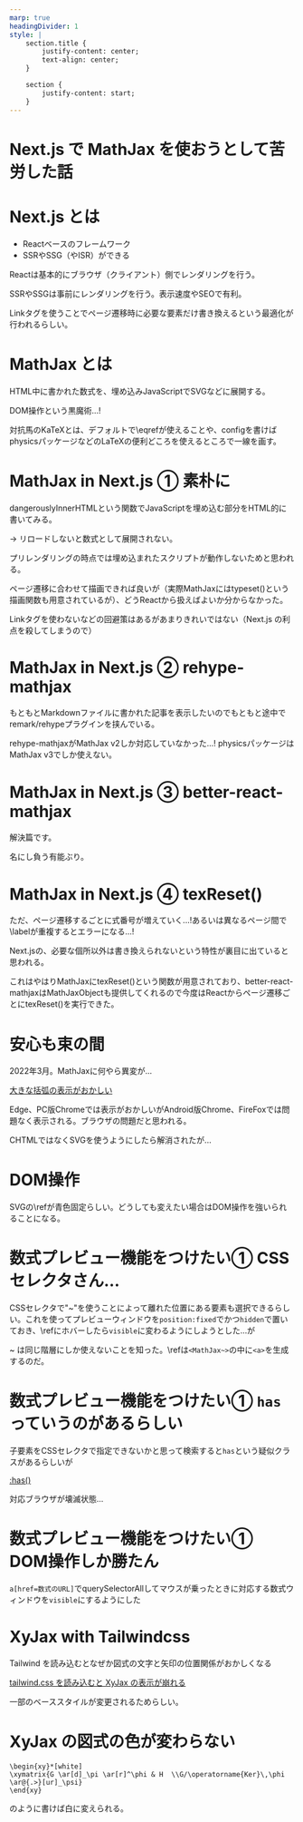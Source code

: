 ```yaml
---
marp: true
headingDivider: 1
style: |
    section.title {
        justify-content: center;
        text-align: center;
    }

    section {
        justify-content: start;
    }
---
```

<!-- _class: title -->
# Next.js で MathJax を使おうとして苦労した話

# Next.js とは

- Reactベースのフレームワーク
- SSRやSSG（やISR）ができる

Reactは基本的にブラウザ（クライアント）側でレンダリングを行う。

SSRやSSGは事前にレンダリングを行う。表示速度やSEOで有利。

Linkタグを使うことでページ遷移時に必要な要素だけ書き換えるという最適化が行われるらしい。

# MathJax とは

HTML中に書かれた数式を、埋め込みJavaScriptでSVGなどに展開する。

DOM操作という黒魔術...!

対抗馬のKaTeXとは、デフォルトで\eqrefが使えることや、configを書けばphysicsパッケージなどのLaTeXの便利どころを使えるところで一線を画す。

# MathJax in Next.js ① 素朴に

dangerouslyInnerHTMLという関数でJavaScriptを埋め込む部分をHTML的に書いてみる。

→ リロードしないと数式として展開されない。

プリレンダリングの時点では埋め込まれたスクリプトが動作しないためと思われる。

ページ遷移に合わせて描画できれば良いが（実際MathJaxにはtypeset()という描画関数も用意されているが）、どうReactから扱えばよいか分からなかった。

Linkタグを使わないなどの回避策はあるがあまりきれいではない（Next.js の利点を殺してしまうので）

# MathJax in Next.js ② rehype-mathjax

もともとMarkdownファイルに書かれた記事を表示したいのでもともと途中でremark/rehypeプラグインを挟んでいる。

rehype-mathjaxがMathJax v2しか対応していなかった...!
physicsパッケージはMathJax v3でしか使えない。

# MathJax in Next.js ③ better-react-mathjax

解決篇です。

名にし負う有能ぶり。

# MathJax in Next.js ④ texReset()

ただ、ページ遷移するごとに式番号が増えていく...!あるいは異なるページ間で\labelが重複するとエラーになる...!

Next.jsの、必要な個所以外は書き換えられないという特性が裏目に出ていると思われる。

これはやはりMathJaxにtexReset()という関数が用意されており、better-react-mathjaxはMathJaxObjectも提供してくれるので今度はReactからページ遷移ごとにtexReset()を実行できた。

# 安心も束の間

2022年3月。MathJaxに何やら異変が...

[大きな括弧の表示がおかしい](https://atatat.hatenablog.com/entry/2020/06/21/003000)

Edge、PC版Chromeでは表示がおかしいがAndroid版Chrome、FireFoxでは問題なく表示される。ブラウザの問題だと思われる。

CHTMLではなくSVGを使うようにしたら解消されたが...

# DOM操作

SVGの\refが青色固定らしい。どうしても変えたい場合はDOM操作を強いられることになる。

# 数式プレビュー機能をつけたい① CSSセレクタさん...

CSSセレクタで"~"を使うことによって離れた位置にある要素も選択できるらしい。これを使ってプレビューウィンドウを`position:fixed`でかつ`hidden`で置いておき、\refにホバーしたら`visible`に変わるようにしようとした...が

~ は同じ階層にしか使えないことを知った。\refは`<MathJax~>`の中に`<a>`を生成するのだ。

# 数式プレビュー機能をつけたい① `has`っていうのがあるらしい

子要素をCSSセレクタで指定できないかと思って検索すると`has`という疑似クラスがあるらしいが

[:has()](https://developer.mozilla.org/ja/docs/Web/CSS/:has)

対応ブラウザが壊滅状態...

# 数式プレビュー機能をつけたい① DOM操作しか勝たん

`a[href=数式のURL]`でquerySelectorAllしてマウスが乗ったときに対応する数式ウィンドウを`visible`にするようにした

# XyJax with Tailwindcss

Tailwind を読み込むとなぜか図式の文字と矢印の位置関係がおかしくなる

[tailwind.css を読み込むと XyJax の表示が崩れる](https://ja.stackoverflow.com/questions/86681/tailwind-css-%e3%82%92%e8%aa%ad%e3%81%bf%e8%be%bc%e3%82%80%e3%81%a8-xyjax-%e3%81%ae%e8%a1%a8%e7%a4%ba%e3%81%8c%e5%b4%a9%e3%82%8c%e3%82%8b)

一部のベーススタイルが変更されるためらしい。

# XyJax の図式の色が変わらない

```
\begin{xy}*[white]
\xymatrix{G \ar[d]_\pi \ar[r]^\phi & H  \\G/\operatorname{Ker}\,\phi \ar@{.>}[ur]_\psi}
\end{xy}
```
のように書けば白に変えられる。